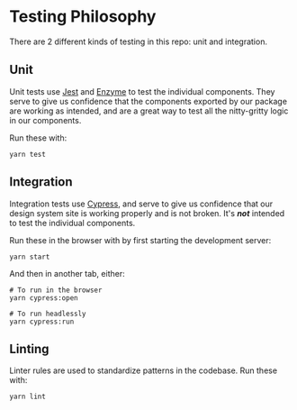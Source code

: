 # Testing Philosophy

There are 2 different kinds of testing in this repo: unit and integration.

## Unit

Unit tests use [Jest](https://jestjs.io/) and [Enzyme](https://airbnb.io/enzyme/) to test the individual components. They serve to give us confidence that the components exported by our package are working as intended, and are a great way to test all the nitty-gritty logic in our components.

Run these with:

```
yarn test
```

## Integration

Integration tests use [Cypress](https://www.cypress.io/), and serve to give us confidence that our design system site is working properly and is not broken. It's **_not_** intended to test the individual components.

Run these in the browser with by first starting the development server:

```
yarn start
```

And then in another tab, either:

```
# To run in the browser
yarn cypress:open

# To run headlessly
yarn cypress:run
```

## Linting

Linter rules are used to standardize patterns in the codebase. Run these with:

```
yarn lint
```
